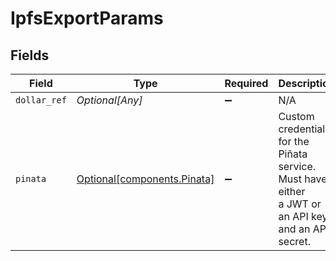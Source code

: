 # IpfsExportParams


## Fields

| Field                                                                                               | Type                                                                                                | Required                                                                                            | Description                                                                                         |
| --------------------------------------------------------------------------------------------------- | --------------------------------------------------------------------------------------------------- | --------------------------------------------------------------------------------------------------- | --------------------------------------------------------------------------------------------------- |
| `dollar_ref`                                                                                        | *Optional[Any]*                                                                                     | :heavy_minus_sign:                                                                                  | N/A                                                                                                 |
| `pinata`                                                                                            | [Optional[components.Pinata]](../../models/components/pinata.md)                                    | :heavy_minus_sign:                                                                                  | Custom credentials for the Piñata service. Must have either<br/>a JWT or an API key and an API secret.<br/> |